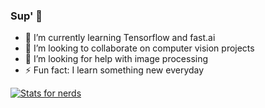 ### Sup' 👋

<!--
**Omega-84/Omega-84** is a ✨ _special_ ✨ repository because its `README.md` (this file) appears on your GitHub profile.

Here are some ideas to get you started:
-->
- 🌱 I’m currently learning Tensorflow and fast.ai
- 👯 I’m looking to collaborate on computer vision projects
- 🤔 I’m looking for help with image processing
- ⚡ Fun fact: I learn something new everyday


[![Stats for nerds](https://github-readme-stats.vercel.app/api?username=Omega-84&show_icons=true&theme=dracula)](https://github.com/Omega-84/github-readme-stats)
